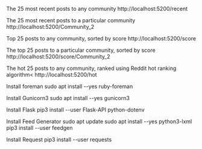 
The 25 most recent posts to any community
http://localhost:5200/recent

The 25 most recent posts to a particular community
http://localhost:5200/Community_2

Top 25 posts to any community, sorted by score
http://localhost:5200/score

The top 25 posts to a particular community, sorted by score
http://localhost:5200/score/Community_2

The hot 25 posts to any community, ranked using Reddit hot ranking algorithm<
http://localhost:5200/hot

Install foreman 
sudo apt install --yes ruby-foreman

Install Gunicorn3
sudo apt install --yes gunicorn3

Install Flask
pip3 install --user Flask-API python-dotenv

Install Feed Generator
sudo apt update
sudo apt install --yes python3-lxml
pip3 install --user feedgen

Install Request
pip3 install --user requests